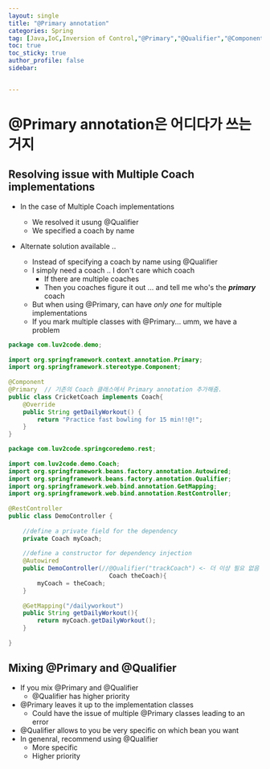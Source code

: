 ```yaml
---
layout: single
title: "@Primary annotation"
categories: Spring
tag: [Java,IoC,Inversion of Control,"@Primary","@Qualifier","@Component"]
toc: true
toc_sticky: true
author_profile: false
sidebar:


---
```


# @Primary annotation은 어디다가 쓰는거지

## Resolving issue with Multiple Coach implementations

- In the case of Multiple Coach implementations
	- We resolved it usung @Qualifier
	- We specified a coach by name 
	
- Alternate solution available ..
	- Instead of specifying a coach by name using @Qualifier
	- I simply need a coach .. I don't care which coach
		- If there are multiple coaches
		- Then you coaches figure it out ... and tell me who's the ***primary*** coach
	- But when using @Primary, can have *only one* for multiple implementations
	- If you mark multiple classes with @Primary... umm, we have a problem

```java
package com.luv2code.demo;  
  
import org.springframework.context.annotation.Primary;  
import org.springframework.stereotype.Component;  
  
@Component  
@Primary  // 기존의 Coach 클래스에서 Primary annotation 추가해줌.
public class CricketCoach implements Coach{  
    @Override  
    public String getDailyWorkout() {  
        return "Practice fast bowling for 15 min!!@!";  
    }  
}
```

```java
package com.luv2code.springcoredemo.rest;  
  
import com.luv2code.demo.Coach;  
import org.springframework.beans.factory.annotation.Autowired;  
import org.springframework.beans.factory.annotation.Qualifier;  
import org.springframework.web.bind.annotation.GetMapping;  
import org.springframework.web.bind.annotation.RestController;  
  
@RestController  
public class DemoController {  
  
    //define a private field for the dependency  
    private Coach myCoach;  
  
    //define a constructor for dependency injection  
    @Autowired  
    public DemoController(//@Qualifier("trackCoach") <- 더 이상 필요 없음
						    Coach theCoach){  
        myCoach = theCoach;  
    }  
  
    @GetMapping("/dailyworkout")  
    public String getDailyWorkout(){  
        return myCoach.getDailyWorkout();  
    }  
  
}
```


## Mixing @Primary and @Qualifier

- If you mix @Primary and @Qualifier
	- @Qualifier has higher priority
- @Primary leaves it up to the implementation classes
	- Could have the issue of multiple @Primary classes leading to an error
- @Qualifier allows to you be very specific on which bean you want
- In genenral, recommend using @Qualifier
	- More specific
	- Higher priority